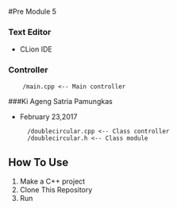 #Pre Module 5

### Text Editor
* CLion IDE

### Controller

        /main.cpp <-- Main controller

###Ki Ageng Satria Pamungkas
* February 23,2017

        /doublecircular.cpp <-- Class controller
        /doublecircular.h <-- Class module
        
## How To Use
1. Make a C++ project
2. Clone This Repository
3. Run